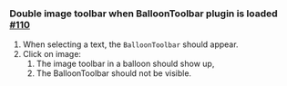 ### Double image toolbar when BalloonToolbar plugin is loaded [#110](https://github.com/ckeditor/ckeditor5-image/issues/110)

1. When selecting a text, the `BalloonToolbar` should appear.
2. Click on image:
   1. The image toolbar in a balloon should show up,
   2. The BalloonToolbar should not be visible.
